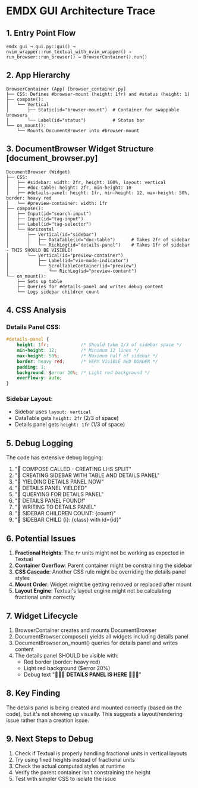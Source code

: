 # EMDX GUI Architecture Trace

## 1. Entry Point Flow
```
emdx gui → gui.py::gui() → nvim_wrapper::run_textual_with_nvim_wrapper() → run_browser::run_browser() → BrowserContainer().run()
```

## 2. App Hierarchy
```
BrowserContainer (App) [browser_container.py]
├── CSS: Defines #browser-mount (height: 1fr) and #status (height: 1)
├── compose():
│   └── Vertical
│       ├── Static(id="browser-mount")  # Container for swappable browsers
│       └── Label(id="status")          # Status bar
└── on_mount():
    └── Mounts DocumentBrowser into #browser-mount
```

## 3. DocumentBrowser Widget Structure [document_browser.py]
```
DocumentBrowser (Widget)
├── CSS: 
│   ├── #sidebar: width: 2fr, height: 100%, layout: vertical
│   ├── #doc-table: height: 2fr, min-height: 10
│   ├── #details-panel: height: 1fr, min-height: 12, max-height: 50%, border: heavy red
│   └── #preview-container: width: 1fr
├── compose():
│   ├── Input(id="search-input")
│   ├── Input(id="tag-input")
│   ├── Label(id="tag-selector")
│   └── Horizontal
│       ├── Vertical(id="sidebar")
│       │   ├── DataTable(id="doc-table")      # Takes 2fr of sidebar
│       │   └── RichLog(id="details-panel")    # Takes 1fr of sidebar - THIS SHOULD BE VISIBLE!
│       └── Vertical(id="preview-container")
│           ├── Label(id="vim-mode-indicator")
│           └── ScrollableContainer(id="preview")
│               └── RichLog(id="preview-content")
└── on_mount():
    ├── Sets up table
    ├── Queries for #details-panel and writes debug content
    └── Logs sidebar children count
```

## 4. CSS Analysis

### Details Panel CSS:
```css
#details-panel {
    height: 1fr;            /* Should take 1/3 of sidebar space */
    min-height: 12;         /* Minimum 12 lines */
    max-height: 50%;        /* Maximum half of sidebar */
    border: heavy red;      /* VERY VISIBLE RED BORDER */
    padding: 1;
    background: $error 20%; /* Light red background */
    overflow-y: auto;
}
```

### Sidebar Layout:
- Sidebar uses `layout: vertical` 
- DataTable gets `height: 2fr` (2/3 of space)
- Details panel gets `height: 1fr` (1/3 of space)

## 5. Debug Logging

The code has extensive debug logging:
1. "🔴 COMPOSE CALLED - CREATING LHS SPLIT"
2. "🔴 CREATING SIDEBAR WITH TABLE AND DETAILS PANEL"
3. "🔴 YIELDING DETAILS PANEL NOW"
4. "🔴 DETAILS PANEL YIELDED"
5. "🔴 QUERYING FOR DETAILS PANEL"
6. "🔴 DETAILS PANEL FOUND!"
7. "🔴 WRITING TO DETAILS PANEL"
8. "🔴 SIDEBAR CHILDREN COUNT: {count}"
9. "🔴 SIDEBAR CHILD {i}: {class} with id={id}"

## 6. Potential Issues

1. **Fractional Heights**: The `fr` units might not be working as expected in Textual
2. **Container Overflow**: Parent container might be constraining the sidebar
3. **CSS Cascade**: Another CSS rule might be overriding the details panel styles
4. **Mount Order**: Widget might be getting removed or replaced after mount
5. **Layout Engine**: Textual's layout engine might not be calculating fractional units correctly

## 7. Widget Lifecycle

1. BrowserContainer creates and mounts DocumentBrowser
2. DocumentBrowser.compose() yields all widgets including details panel
3. DocumentBrowser.on_mount() queries for details panel and writes content
4. The details panel SHOULD be visible with:
   - Red border (border: heavy red)
   - Light red background ($error 20%)
   - Debug text "🔴🔴🔴 **DETAILS PANEL IS HERE** 🔴🔴🔴"

## 8. Key Finding

The details panel is being created and mounted correctly (based on the code), but it's not showing up visually. This suggests a layout/rendering issue rather than a creation issue.

## 9. Next Steps to Debug

1. Check if Textual is properly handling fractional units in vertical layouts
2. Try using fixed heights instead of fractional units
3. Check the actual computed styles at runtime
4. Verify the parent container isn't constraining the height
5. Test with simpler CSS to isolate the issue